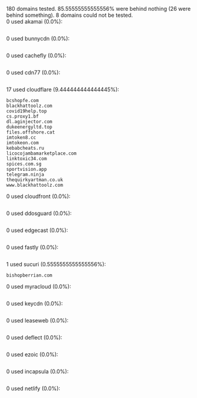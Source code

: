 180 domains tested. 85.55555555555556% were behind nothing (26 were behind something). 8 domains could not be tested.<br>
0 used akamai (0.0%):
```

```

0 used bunnycdn (0.0%):
```

```

0 used cachefly (0.0%):
```

```

0 used cdn77 (0.0%):
```

```

17 used cloudflare (9.444444444444445%):
```
bcshopfe.com
blackhattoolz.com
covid19help.top
cs.proxy1.bf
dl.aginjector.com
dukeenergyltd.top
files.offshore.cat
imtoken8.cc
imtokeon.com
kebabcheats.ru
licocojambamarketplace.com
linktoxic34.com
spices.com.sg
sportvision.app
telegram.ninja
thequirkyartman.co.uk
www.blackhattoolz.com
```

0 used cloudfront (0.0%):
```

```

0 used ddosguard (0.0%):
```

```

0 used edgecast (0.0%):
```

```

0 used fastly (0.0%):
```

```

1 used sucuri (0.5555555555555556%):
```
bishopberrian.com
```

0 used myracloud (0.0%):
```

```

0 used keycdn (0.0%):
```

```

0 used leaseweb (0.0%):
```

```

0 used deflect (0.0%):
```

```

0 used ezoic (0.0%):
```

```

0 used incapsula (0.0%):
```

```

0 used netlify (0.0%):
```

```
